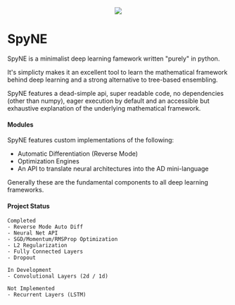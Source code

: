 <div align="center">
    <img src="https://raw.githubusercontent.com/bwhitesell/SpyNE/master/logo.png">
</div>

# SpyNE
SpyNE is a minimalist deep learning famework written 
"purely" in python. 

It's simplicty makes it an excellent tool to learn 
the mathematical framework behind deep learning and a
strong alternative to tree-based ensembling.

SpyNE features a dead-simple api, super readable code,
no dependencies (other than numpy), eager execution by 
default and an accessible but exhaustive explanation of the 
underlying mathematical framework.

#### Modules
SpyNE features custom implementations of the following:
- Automatic Differentiation (Reverse Mode)
- Optimization Engines
- An API to translate neural architectures into the AD 
  mini-language
  
Generally these are the fundamental components to all deep
learning frameworks.


#### Project Status
```
Completed
- Reverse Mode Auto Diff
- Neural Net API
- SGD/Momentum/RMSProp Optimization
- L2 Regularization
- Fully Connected Layers
- Dropout

In Development
- Convolutional Layers (2d / 1d)
    
Not Implemented
- Recurrent Layers (LSTM)
```
